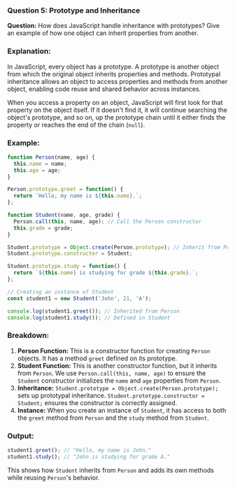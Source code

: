 

### Question 5: **Prototype and Inheritance**

**Question:** How does JavaScript handle inheritance with prototypes? Give an example of how one object can inherit properties from another.

### Explanation:

In JavaScript, every object has a prototype. A prototype is another object from which the original object inherits properties and methods. Prototypal inheritance allows an object to access properties and methods from another object, enabling code reuse and shared behavior across instances.

When you access a property on an object, JavaScript will first look for that property on the object itself. If it doesn't find it, it will continue searching the object's prototype, and so on, up the prototype chain until it either finds the property or reaches the end of the chain (`null`).

### Example:

```javascript
function Person(name, age) {
  this.name = name;
  this.age = age;
}

Person.prototype.greet = function() {
  return `Hello, my name is ${this.name}.`;
};

function Student(name, age, grade) {
  Person.call(this, name, age); // Call the Person constructor
  this.grade = grade;
}

Student.prototype = Object.create(Person.prototype); // Inherit from Person
Student.prototype.constructor = Student;

Student.prototype.study = function() {
  return `${this.name} is studying for grade ${this.grade}.`;
};

// Creating an instance of Student
const student1 = new Student('John', 21, 'A');

console.log(student1.greet()); // Inherited from Person
console.log(student1.study()); // Defined in Student
```

### Breakdown:
1. **Person Function:** This is a constructor function for creating `Person` objects. It has a method `greet` defined on its prototype.
2. **Student Function:** This is another constructor function, but it inherits from `Person`. We use `Person.call(this, name, age)` to ensure the `Student` constructor initializes the `name` and `age` properties from `Person`.
3. **Inheritance:** `Student.prototype = Object.create(Person.prototype);` sets up prototypal inheritance. `Student.prototype.constructor = Student;` ensures the constructor is correctly assigned.
4. **Instance:** When you create an instance of `Student`, it has access to both the `greet` method from `Person` and the `study` method from `Student`.

### Output:
```javascript
student1.greet(); // "Hello, my name is John."
student1.study(); // "John is studying for grade A."
```

This shows how `Student` inherits from `Person` and adds its own methods while reusing `Person`'s behavior.

